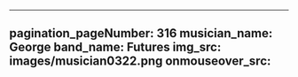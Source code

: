 ------
pagination_pageNumber: 316
musician_name: George
band_name: Futures
img_src: images/musician0322.png
onmouseover_src: 
------